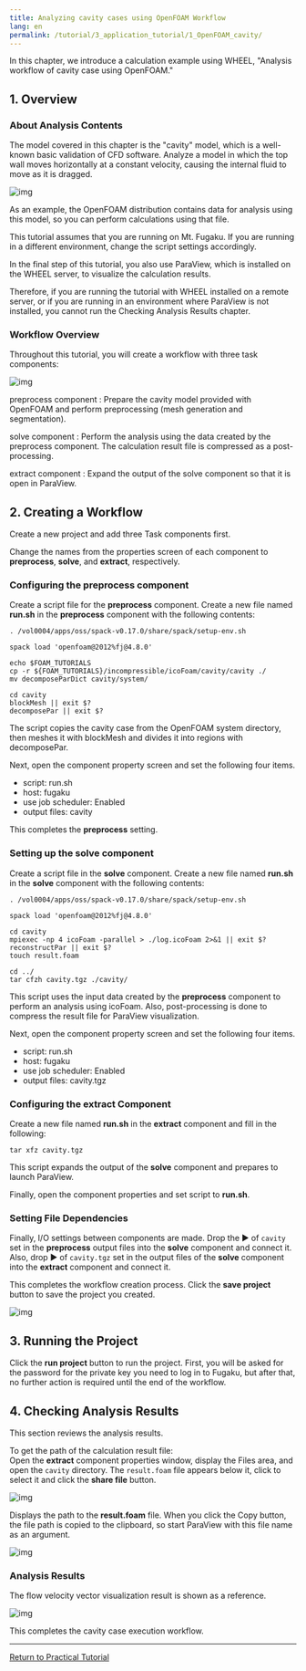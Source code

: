 ```yaml
---
title: Analyzing cavity cases using OpenFOAM Workflow
lang: en
permalink: /tutorial/3_application_tutorial/1_OpenFOAM_cavity/
---
```

In this chapter, we introduce a calculation example using WHEEL, "Analysis workflow of cavity case using OpenFOAM."

## 1. Overview

### About Analysis Contents
The model covered in this chapter is the "cavity" model, which is a well-known basic validation of CFD software.
Analyze a model in which the top wall moves horizontally at a constant velocity, causing the internal fluid to move as it is dragged.

![img](./img/cavity.en.png "cavity")

As an example, the OpenFOAM distribution contains data for analysis using this model, so you can perform calculations using that file.

This tutorial assumes that you are running on Mt. Fugaku.
If you are running in a different environment, change the script settings accordingly.

In the final step of this tutorial, you also use ParaView, which is installed on the WHEEL server, to visualize the calculation results.

Therefore, if you are running the tutorial with WHEEL installed on a remote server, or if you are running in an environment where ParaView is not installed, you cannot run the Checking Analysis Results chapter.

### Workflow Overview

Throughout this tutorial, you will create a workflow with three task components:

![img](./img/workflow.png "Complete Workflow")

preprocess component
: Prepare the cavity model provided with OpenFOAM and perform preprocessing (mesh generation and segmentation).

solve component
: Perform the analysis using the data created by the preprocess component. The calculation result file is compressed as a post-processing.

extract component
: Expand the output of the solve component so that it is open in ParaView.

## 2. Creating a Workflow
Create a new project and add three Task components first.

Change the names from the properties screen of each component to __preprocess__, __solve__, and __extract__, respectively.

### Configuring the preprocess component
Create a script file for the __preprocess__ component.
Create a new file named __run.sh__ in the __preprocess__ component with the following contents:

```
. /vol0004/apps/oss/spack-v0.17.0/share/spack/setup-env.sh

spack load 'openfoam@2012%fj@4.8.0'

echo $FOAM_TUTORIALS
cp -r ${FOAM_TUTORIALS}/incompressible/icoFoam/cavity/cavity ./
mv decomposeParDict cavity/system/

cd cavity
blockMesh || exit $?
decomposePar || exit $?
```

The script copies the cavity case from the OpenFOAM system directory, then meshes it with blockMesh and divides it into regions with decomposePar.

Next, open the component property screen and set the following four items.

- script: run.sh
- host: fugaku
- use job scheduler: Enabled
- output files: cavity

This completes the __preprocess__ setting.

### Setting up the solve component
Create a script file in the __solve__ component.
Create a new file named __run.sh__ in the __solve__ component with the following contents:

```
. /vol0004/apps/oss/spack-v0.17.0/share/spack/setup-env.sh

spack load 'openfoam@2012%fj@4.8.0'

cd cavity
mpiexec -np 4 icoFoam -parallel > ./log.icoFoam 2>&1 || exit $?
reconstructPar || exit $?
touch result.foam

cd ../
tar cfzh cavity.tgz ./cavity/
```

This script uses the input data created by the __preprocess__ component to perform an analysis using icoFoam.
Also, post-processing is done to compress the result file for ParaView visualization.

Next, open the component property screen and set the following four items.

- script: run.sh
- host: fugaku
- use job scheduler: Enabled
- output files: cavity.tgz

### Configuring the extract Component
Create a new file named __run.sh__ in the __extract__ component and fill in the following:

```
tar xfz cavity.tgz
```

This script expands the output of the __solve__ component and prepares to launch ParaView.

Finally, open the component properties and set script to __run.sh__.

### Setting File Dependencies
Finally, I/O settings between components are made.
Drop the ▶ of `cavity` set in the __preprocess__ output files into the __solve__ component and connect it.
Also, drop ▶ of `cavity.tgz` set in the output files of the __solve__ component into the __extract__ component and connect it.

This completes the workflow creation process. Click the __save project__ button to save the project you created.

![img](./img/workflow.png "Complete Workflow")

## 3. Running the Project
Click the __run project__ button to run the project.
First, you will be asked for the password for the private key you need to log in to Fugaku, but after that, no further action is required until the end of the workflow.

## 4. Checking Analysis Results

This section reviews the analysis results.

To get the path of the calculation result file:  
Open the __extract__ component properties window, display the Files area, and open the `cavity` directory.
The `result.foam` file appears below it, click to select it and click the __share file__ button.

![img](./img/file_share_button.png "File Share Button")

Displays the path to the __result.foam__ file.
When you click the Copy button, the file path is copied to the clipboard, so start ParaView with this file name as an argument.

![img](./img/file_share_dialog.png "File Sharing Dialog")

### Analysis Results

The flow velocity vector visualization result is shown as a reference.

![img](./img/cavity_result.png "Velocity Vector")


This completes the cavity case execution workflow.

--------
[Return to Practical Tutorial]({{site.baseurl}}/tutorial/3_application_tutorial/)
